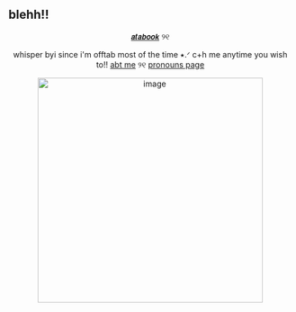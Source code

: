 ## blehh!!
 <p align="center">
  <a href="https://mydeeryv.atabook.org/">
𝙖𝙩𝙖𝙗𝙤𝙤𝙠</a> ୨୧
<p align="center">
   whisper byi since i'm offtab most of the time ⭑.ᐟ c+h me anytime you wish to!!
  <a href="https://deersareawesome.carrd.co/">abt me</a> ୨୧
  <a href="https://en.pronouns.page/@mydeeryv_">pronouns page</a> 
      <p align="center">
<img width="400" height="400" alt="image" src="https://github.com/user-attachments/assets/87767abe-3999-443e-a7ed-ad09862f344c" />
<p align="center">


 
 






 











